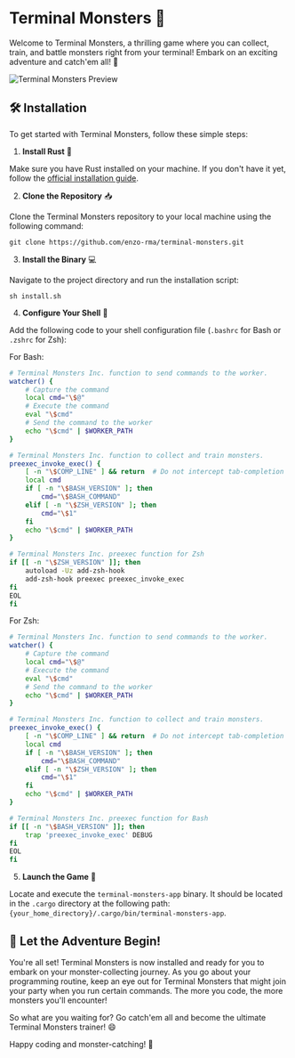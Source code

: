 # Terminal Monsters 👾

Welcome to Terminal Monsters, a thrilling game where you can collect, train, and battle monsters right from your terminal! Embark on an exciting adventure and catch'em all! 🚀

![Terminal Monsters Preview](https://github.com/enzo-rma/terminal-monsters/assets/127135864/6045ccbe-1a10-43d1-b3f4-a89160f1c4e0)


## 🛠️ Installation

To get started with Terminal Monsters, follow these simple steps:


1. **Install Rust** 🦀
  
Make sure you have Rust installed on your machine. If you don't have it yet, follow the [official installation guide](https://doc.rust-lang.org/book/ch01-01-installation.html).


2. **Clone the Repository** 📥

Clone the Terminal Monsters repository to your local machine using the following command:

```shell
git clone https://github.com/enzo-rma/terminal-monsters.git
```


3. **Install the Binary** 💻

Navigate to the project directory and run the installation script:

```shell
sh install.sh
```


4. **Configure Your Shell** 🐚

Add the following code to your shell configuration file (`.bashrc` for Bash or `.zshrc` for Zsh):

For Bash:

```bash
# Terminal Monsters Inc. function to send commands to the worker.
watcher() {
    # Capture the command
    local cmd="\$@"
    # Execute the command
    eval "\$cmd"
    # Send the command to the worker
    echo "\$cmd" | $WORKER_PATH
}

# Terminal Monsters Inc. function to collect and train monsters.
preexec_invoke_exec() {
    [ -n "\$COMP_LINE" ] && return  # Do not intercept tab-completion
    local cmd
    if [ -n "\$BASH_VERSION" ]; then
        cmd="\$BASH_COMMAND"
    elif [ -n "\$ZSH_VERSION" ]; then
        cmd="\$1"
    fi
    echo "\$cmd" | $WORKER_PATH
}

# Terminal Monsters Inc. preexec function for Zsh
if [[ -n "\$ZSH_VERSION" ]]; then
    autoload -Uz add-zsh-hook
    add-zsh-hook preexec preexec_invoke_exec
fi
EOL
fi
```

For Zsh:

```zsh
# Terminal Monsters Inc. function to send commands to the worker.
watcher() {
    # Capture the command
    local cmd="\$@"
    # Execute the command
    eval "\$cmd"
    # Send the command to the worker
    echo "\$cmd" | $WORKER_PATH
}

# Terminal Monsters Inc. function to collect and train monsters.
preexec_invoke_exec() {
    [ -n "\$COMP_LINE" ] && return  # Do not intercept tab-completion
    local cmd
    if [ -n "\$BASH_VERSION" ]; then
        cmd="\$BASH_COMMAND"
    elif [ -n "\$ZSH_VERSION" ]; then
        cmd="\$1"
    fi
    echo "\$cmd" | $WORKER_PATH
}

# Terminal Monsters Inc. preexec function for Bash
if [[ -n "\$BASH_VERSION" ]]; then
    trap 'preexec_invoke_exec' DEBUG
fi
EOL
fi
```


5. **Launch the Game** 🚀

Locate and execute the `terminal-monsters-app` binary. It should be located in the `.cargo` directory at the following path: `{your_home_directory}/.cargo/bin/terminal-monsters-app`.

## 🌟 Let the Adventure Begin!

You're all set! Terminal Monsters is now installed and ready for you to embark on your monster-collecting journey. As you go about your programming routine, keep an eye out for Terminal Monsters that might join your party when you run certain commands. The more you code, the more monsters you'll encounter!

So what are you waiting for? Go catch'em all and become the ultimate Terminal Monsters trainer! 😄

Happy coding and monster-catching! 🎉
